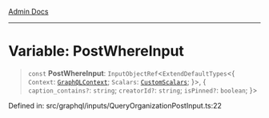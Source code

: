 [Admin Docs](/)

***

# Variable: PostWhereInput

> `const` **PostWhereInput**: `InputObjectRef`\<`ExtendDefaultTypes`\<\{ `Context`: [`GraphQLContext`](../../../context/type-aliases/GraphQLContext.md); `Scalars`: [`CustomScalars`](../../../scalars/type-aliases/CustomScalars.md); \}\>, \{ `caption_contains?`: `string`; `creatorId?`: `string`; `isPinned?`: `boolean`; \}\>

Defined in: src/graphql/inputs/QueryOrganizationPostInput.ts:22
